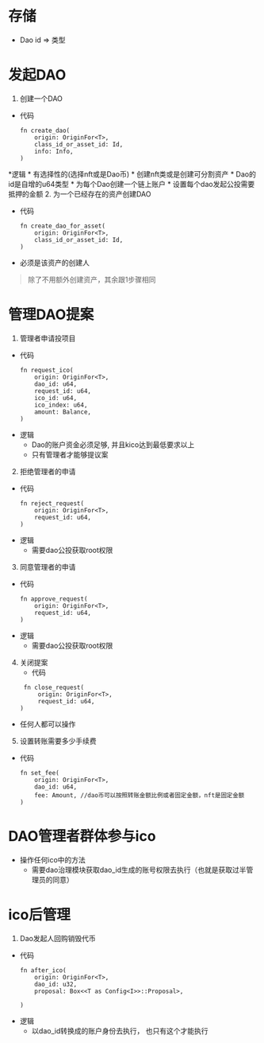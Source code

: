 # 存储
* Dao id => 类型
# 发起DAO
1. 创建一个DAO
  * 代码
    ```commandline
    fn create_dao(
        origin: OriginFor<T>,
        class_id_or_asset_id: Id,
        info: Info,
    )
    ```
  *逻辑
    * 有选择性的(选择nft或是Dao币)
    * 创建nft类或是创建可分割资产
    * Dao的id是自增的u64类型
    * 为每个Dao创建一个链上账户
    * 设置每个dao发起公投需要抵押的金额
2. 为一个已经存在的资产创建DAO
  * 代码
    ```commandline
    fn create_dao_for_asset(
        origin: OriginFor<T>,
        class_id_or_asset_id: Id,
    )
    ```
  * 必须是该资产的创建人
  > 除了不用额外创建资产，其余跟1步骤相同
# 管理DAO提案
1. 管理者申请投项目
  * 代码
    ```commandline
    fn request_ico(
        origin: OriginFor<T>,
        dao_id: u64,
        request_id: u64,
        ico_id: u64,
        ico_index: u64,
        amount: Balance,
    )
    ```
  * 逻辑
    * Dao的账户资金必须足够, 并且kico达到最低要求以上
    * 只有管理者才能够提议案
2. 拒绝管理者的申请
  * 代码
    ```commandline
    fn reject_request(
        origin: OriginFor<T>,
        request_id: u64,
    )
    ```
  * 逻辑
    * 需要dao公投获取root权限
3. 同意管理者的申请
  * 代码
    ```commandline
    fn approve_request(
        origin: OriginFor<T>,
        request_id: u64,
    )
    ```
  * 逻辑
    * 需要dao公投获取root权限
4. 关闭提案
   * 代码
   ```commandline
    fn close_request(
        origin: OriginFor<T>,
        request_id: u64,
   )
    ```
  * 任何人都可以操作
5. 设置转账需要多少手续费
  * 代码
    ```commandline
    fn set_fee(
        origin: OriginFor<T>,
        dao_id: u64,
        fee: Amount, //dao币可以按照转账金额比例或者固定金额，nft是固定金额
    )
    ```

# DAO管理者群体参与ico
* 操作任何ico中的方法
  * 需要dao治理模块获取dao_id生成的账号权限去执行（也就是获取过半管理员的同意）
# ico后管理
1. Dao发起人回购销毁代币
  * 代码
    ```commandline
    fn after_ico(
        origin: OriginFor<T>,
        dao_id: u32,
        proposal: Box<<T as Config<I>>::Proposal>,

    )
    ```
  * 逻辑
    * 以dao_id转换成的账户身份去执行， 也只有这个才能执行

[//]: # (# 手续费来源)

[//]: # (  * 不管是可变或是不可变资产，转账（或是所有权改变&#41;时候均会扣除一定比例的aUSD，这部分aUSD用于投资)

[//]: # (  *)
